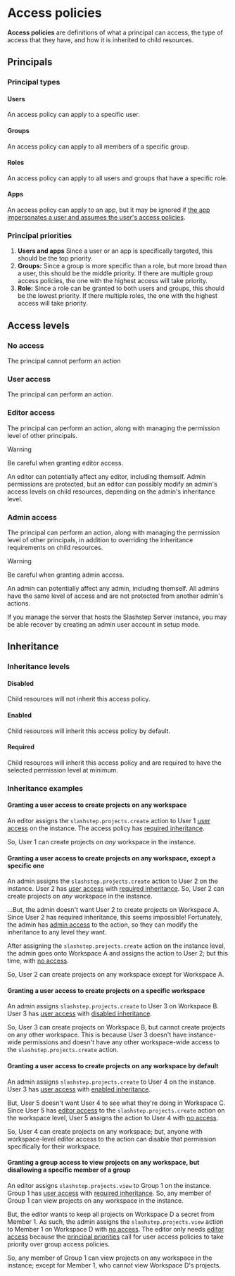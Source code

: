 # Access policies
**Access policies** are definitions of what a principal can access, the type of access that they have, and how it is inherited to child resources. 

## Principals
### Principal types
#### Users
An access policy can apply to a specific user. 

#### Groups
An access policy can apply to all members of a specific group.

#### Roles
An access policy can apply to all users and groups that have a specific role.

#### Apps
An access policy can apply to an app, but it may be ignored if [the app impersonates a user and assumes the user's access policies](../App/README.md#impersonating-a-user).

### Principal priorities
1. **Users and apps** Since a user or an app is specifically targeted, this should be the top priority.
2. **Groups:** Since a group is more specific than a role, but more broad than a user, this should be the middle priority. If there are multiple group access policies, the one with the highest access will take priority.
3. **Role:** Since a role can be granted to both users and groups, this should be the lowest priority. If there multiple roles, the one with the highest access will take priority.

## Access levels
### No access
The principal cannot perform an action

### User access
The principal can perform an action.

### Editor access
The principal can perform an action, along with managing the permission level of other principals. 

> [!WARNING]
> Be careful when granting editor access.
> 
> An editor can potentially affect any editor, including themself. Admin permissions are protected, but an editor can possibly modify an admin's access levels on child resources, depending on the admin's inheritance level.

### Admin access
The principal can perform an action, along with managing the permission level of other principals, in addition to overriding the inheritance requirements on child resources.

> [!WARNING]
> Be careful when granting admin access.
> 
> An admin can potentially affect any admin, including themself. All admins have the same level of access and are not protected from another admin's actions.
> 
> If you manage the server that hosts the Slashstep Server instance, you may be able recover by creating an admin user account in setup mode.

## Inheritance
### Inheritance levels
#### Disabled
Child resources will not inherit this access policy.

#### Enabled
Child resources will inherit this access policy by default.

#### Required
Child resources will inherit this access policy and are required to have the selected permission level at minimum.

### Inheritance examples
#### Granting a user access to create projects on any workspace
An editor assigns the `slashstep.projects.create` action to User 1 [user access](#user-access) on the instance. The access policy has [required inheritance](#required). 

So, User 1 can create projects on *any* workspace in the instance. 

#### Granting a user access to create projects on any workspace, except a specific one
An admin assigns the `slashstep.projects.create` action to User 2 on the instance. User 2 has [user access](#user-access) with [required inheritance](#required). So, User 2 can create projects on *any* workspace in the instance.

...But, the admin doesn't want User 2 to create projects on Workspace A. Since User 2 has required inheritance, this seems impossible! Fortunately, the admin has [admin access](#admin-access) to the action, so they can modify the inheritance to any level they want. 

After assigning the `slashstep.projects.create` action on the instance level, the admin goes onto Workspace A and assigns the action to User 2; but this time, with [no access](#no-access). 

So, User 2 can create projects on any workspace except for Workspace A.

#### Granting a user access to create projects on a specific workspace
An admin assigns `slashstep.projects.create` to User 3 on Workspace B. User 3 has [user access](#user-access) with [disabled inheritance](#disabled). 

So, User 3 can create projects on Workspace B, but cannot create projects on any other workspace. This is because User 3 doesn't have instance-wide permissions and doesn't have any other workspace-wide access to the `slashstep.projects.create` action.

#### Granting a user access to create projects on any workspace by default
An admin assigns `slashstep.projects.create` to User 4 on the instance. User 3 has [user access](#user-access) with [enabled inheritance](#enabled). 

But, User 5 doesn't want User 4 to see what they're doing in Workspace C. Since User 5 has [editor access](#editor-access) to the `slashstep.projects.create` action on the workspace level, User 5 assigns the action to User 4 with [no access](#no-access).

So, User 4 can create projects on any workspace; but, anyone with workspace-level editor access to the action can disable that permission specifically for their workspace.

#### Granting a group access to view projects on any workspace, but disallowing a specific member of a group
An editor assigns `slashstep.projects.view` to Group 1 on the instance. Group 1 has [user access](#user-access) with [required inheritance](#required). So, any member of Group 1 can view projects on any workspace in the instance.

But, the editor wants to keep all projects on Workspace D a secret from Member 1. As such, the admin assigns the `slashstep.projects.view` action to Member 1 on Workspace D with [no access](#no-access). The editor only needs [editor access](#editor-access) because the [principal priorities](#principal-priorities) call for user access policies to take priority over group access policies.

So, any member of Group 1 can view projects on any workspace in the instance; except for Member 1, who cannot view Workspace D's projects.